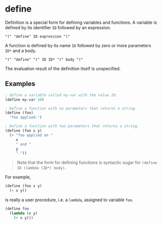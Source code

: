 # define
Definition is a special form for defining variables and functions. A variable is defined by its identifier `ID` followed by an expression.
```
"(" "define" ID expression ")"
```
A function is defined by its name `ID` followed by zero or more parameters `ID*` and a body.
```
"(" "define" "(" ID ID* ")" body ")"
```
The evaluation result of the definition itself is unspecified.

## Examples
```scheme
; define a variable called my-var with the value 10.
(define my-var 10)
```

```scheme
; Define a function with no parameters that returns a string.
(define (foo)
  "foo applied.")
```

```scheme
; Define a function with two parameters that returns a string.
(define (foo x y)
  (+ "foo applied on "
     x
     " and "
     y
     "."))
```

> Note that the form for defining functions is syntactic sugar for `(define ID (lambda (ID*) body)`.

For example,
```scheme
(define (foo x y)
  (+ x y))
```
is really a user procedure, i.e. a `lambda`, assigned to variable `foo`.
```scheme
(define foo
  (lambda (x y)
    (+ x y)))
```